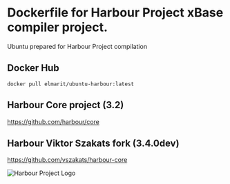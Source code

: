 # Dockerfile for Harbour Project xBase compiler project.

Ubuntu prepared for Harbour Project compilation

## Docker Hub

```
docker pull elmarit/ubuntu-harbour:latest
```

## Harbour Core project (3.2)

https://github.com/harbour/core

## Harbour Viktor Szakats fork (3.4.0dev)

https://github.com/vszakats/harbour-core

![Harbour Project Logo](https://harbour.github.io/images/harbour.svg "Harbour Project Logo")


